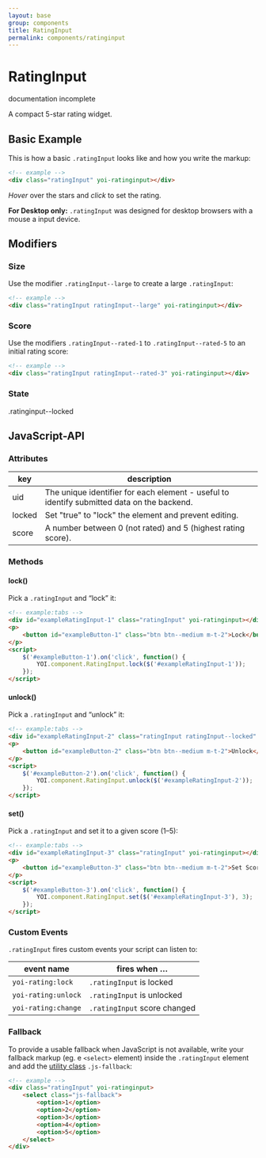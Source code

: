 ```yaml
---
layout: base
group: components
title: RatingInput
permalink: components/ratinginput
---
```


# RatingInput

<div class="m-t-4 m--pos-tr m--m-4 m--m-t-10">
    <span class="badge">documentation incomplete</span>
</div>

<p class="intro">A compact 5-star rating widget.</p>

## Basic Example

This is how a basic `.ratingInput` looks like and how you write the markup:

```html
<!-- example -->
<div class="ratingInput" yoi-ratinginput></div>
```

_Hover_ over the stars and _click_ to set the rating.

<p class="hint hint--negative"><b>For Desktop only:</b> <code>.ratingInput</code> was designed for desktop browsers with a mouse a input device.</p>

## Modifiers

### Size

Use the modifier `.ratingInput--large` to create a large `.ratingInput`:

```html
<!-- example -->
<div class="ratingInput ratingInput--large" yoi-ratinginput></div>
```

### Score

Use the modifiers `.ratingInput--rated-1` to `.ratingInput--rated-5` to an initial rating score:

```html
<!-- example -->
<div class="ratingInput ratingInput--rated-3" yoi-ratinginput></div>
```

### State

.ratinginput--locked

## JavaScript-API

### Attributes

| key    | description                                                                                |
| ------ | ------------------------------------------------------------------------------------------ |
| uid    | The unique identifier for each element - useful to identify submitted data on the backend. |
| locked | Set "true" to "lock" the element and prevent editing.                                      |
| score  | A number between 0 (not rated) and 5 (highest rating score).                               |

### Methods

#### lock()

Pick a `.ratingInput` and “lock” it:

```html
<!-- example:tabs -->
<div id="exampleRatingInput-1" class="ratingInput" yoi-ratinginput></div>
<p>
    <button id="exampleButton-1" class="btn btn--medium m-t-2">Lock</button>
</p>
<script>
    $('#exampleButton-1').on('click', function() {
        YOI.component.RatingInput.lock($('#exampleRatingInput-1'));
    });
</script>
```

#### unlock()

Pick a `.ratingInput` and “unlock” it:

```html
<!-- example:tabs -->
<div id="exampleRatingInput-2" class="ratingInput ratingInput--locked" yoi-ratinginput></div>
<p>
    <button id="exampleButton-2" class="btn btn--medium m-t-2">Unlock</button>
</p>
<script>
    $('#exampleButton-2').on('click', function() {
        YOI.component.RatingInput.unlock($('#exampleRatingInput-2'));
    });
</script>
```

#### set()

Pick a `.ratingInput` and set it to a given score (1–5):

```html
<!-- example:tabs -->
<div id="exampleRatingInput-3" class="ratingInput" yoi-ratinginput></div>
<p>
    <button id="exampleButton-3" class="btn btn--medium m-t-2">Set Score to 3</button>
</p>
<script>
    $('#exampleButton-3').on('click', function() {
        YOI.component.RatingInput.set($('#exampleRatingInput-3'), 3);
    });
</script>
```

### Custom Events

`.ratingInput` fires custom events your script can listen to:

| event name          | fires when …                 |
| ------------------- | ---------------------------- |
| `yoi-rating:lock`   | `.ratingInput` is locked     |
| `yoi-rating:unlock` | `.ratingInput` is unlocked   |
| `yoi-rating:change` | `.ratingInput` score changed |

### Fallback

To provide a usable fallback when JavaScript is not available, write your fallback markup (eg. e `<select>` element) inside the `.ratingInput` element and add the [utility class](utilities/js_fallback.html) `.js-fallback`:

```html
<!-- example -->
<div class="ratingInput" yoi-ratinginput>
    <select class="js-fallback">
        <option>1</option>
        <option>2</option>
        <option>3</option>
        <option>4</option>
        <option>5</option>
    </select>
</div>
```